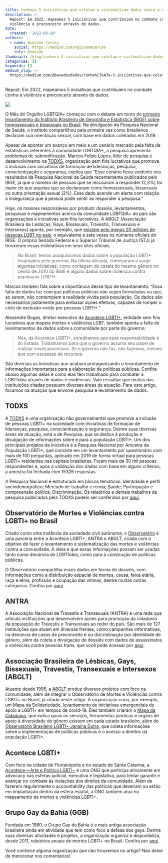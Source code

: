 ```yaml
---
title: Conheça 5 iniciativas que coletam e sistematizam dados sobre a comunidade 🌈
description: >-
  Repost: Em 2022, mapeamos 5 iniciativas que contribuiem no combate contra a
  violência e preconceito através de dados.
date:
  created: '2022-06-28'
authors:
  - name: Giovane Caruso
    social: https://medium.com/@giovanecaruso
    role: Redação
thumbnail: /blog/conheca-5-iniciativas-que-coletam-e-sistematizam-dados-sobre-a-comunidade/image_0.jpg
categories: []
keywords: []
medium_slug: >-
  https://medium.com/@basedosdados/conhe%C3%A7a-5-iniciativas-que-coletam-e-sistematizam-dados-sobre-a-comunidade-08b71616cb76
---
```


Repost: Em 2022, mapeamos 5 iniciativas que contribuiem no combate contra a violência e preconceito através de dados.

<Image src="/blog/conheca-5-iniciativas-que-coletam-e-sistematizam-dados-sobre-a-comunidade/image_0.jpg" caption="Photo by [Alexander Grey](https://unsplash.com/@sharonmccutcheon) on [Unsplash](https://unsplash.com)"/>

O Mês do Orgulho LGBTQIA+ começou com o debate em torno do [primeiro levantamento do Instituto Brasileiro de Geografia e Estatística (IBGE) sobre homossexuais e bissexuais no Brasil](https://g1.globo.com/jornal-nacional/noticia/2022/05/25/ibge-divulga-primeiro-levantamento-sobre-homossexuais-e-bissexuais-no-brasil.ghtml). Na divulgação da Pesquisa Nacional de Saúde, o instituto compartilhou pela primeira vez como brasileiros declaram sua orientação sexual, com base em dados coletados em 2019.

Apesar de apontar um avanço em meio a um cenário marcado pela falta de estatísticas referentes à comunidade LGBTQIA+, a pesquisa apresenta problemas de subnotificação. Marcos Felipe Lopes, líder de pesquisa e desenvolvimento na [TODXS](https://www.todxs.org/), organização sem fins lucrativos que promove a inclusão com iniciativas de formação de lideranças, pesquisa, conscientização e segurança, explica que “Esse cenário ficou evidente nos resultados da Pesquisa Nacional de Saúde recentemente publicados pelo IBGE, já que o número de pessoas que se recusaram a responder (2,3%) foi maior do que aquelas que se declararam como homossexuais, bissexuais ou outra orientação sexual (2%). Esse dado acende um alerta com relação à insegurança que a pessoa pode sentir ao responder a pesquisa.”

Hoje, os maiores responsáveis por produzir dossiês, levantamentos, pesquisas e mapeamentos acerca da comunidade LGBTQIA+ do país são organizações e iniciativas sem fins lucrativos. A ABGLT (Associação Brasileira de Lésbicas, Gays, Bissexuais, Travestis, Transexuais e Intersexos) aponta, por exemplo, que [existem pelo menos 20 milhões de pessoas LGBT no país](https://www.politize.com.br/lgbtfobia-brasil-fatos-numeros-polemicas/), o equivalente a sete vezes os números oficiais do IBGE. O próprio Senado Federal e o Superior Tribunal de Justiça (STJ) já trouxeram essas estimativas em seus sites oficiais.

<Blockquote>
No Brasil, temos pouquíssimos dados sobre a população LGBTI+ levantados pelo governo. Na última década, começaram a surgir algumas iniciativas, como contagem de casais do mesmo gênero no censo de 2010 do IBGE e alguns dados sobre violência contra população LGBTI+.
</Blockquote>

Marcos também fala sobre a importância desse tipo de levantamento: “Essa falta de dados faz com que políticas públicas não sejam formuladas ou que, ao serem, não contemplem a realidade vivida pela população. Os dados são necessários justamente para embasar ações efetivas, capazes de romper o ciclo de exclusão vivido por pessoas LGBTI+.”

Alexandre Bogas, diretor executivo da [Acontece LGBTI+](https://acontecelgbti.org/), entidade sem fins lucrativos que mapeia mortes e violências LGBT, também aponta a falta de levantamentos de dados sobre a comunidade por parte do governo:

<Blockquote>
Nós, da Acontece LGBTI+, acreditamos que essa responsabilidade é do Estado. Trabalhamos para que o governo assuma seu papel de realizar esses processos. Se o governo não faz, nós fazemos, mesmo que com escassez de recursos.
</Blockquote>

São diversas as iniciativas que acabam protagonizando o levantamento de informações importantes para a elaboração de políticas públicas. Confira abaixo algumas delas e como elas têm trabalhado para combater a LGBTfobia através de dados e evidências. Vale ressaltar que muitas das instituições citadas possuem diversas áreas de atuação. Para este artigo, focamos na atuação que envolve pesquisa e levantamento de dados.

## TODXS

A [TODXS](https://www.todxs.org/) é uma organização não governamental que promove a inclusão de pessoas LGBTI+ na sociedade com iniciativas de formação de lideranças, pesquisa, conscientização e segurança. Dentre suas diversas áreas de atuação, está a de Pesquisa, que se dedica à produção e divulgação de informações sobre e para a população LGBTI+. Um dos principais projetos da iniciativa é a Pesquisa Nacional por Amostra da População LGBTI+, que consiste em um levantamento por questionário com mais de 100 perguntas, aplicado em 2019 de forma virtual para pessoas LGBTI+ residentes nas capitais brasileiras. Foram mais de 30 mil pessoas respondentes e, após a validação dos dados com base em alguns critérios, a amostra foi fechada com 15326 respostas.

A Pesquisa Nacional é estruturada em blocos temáticos: Identidade e perfil sociodemográfico; Mercado de trabalho e renda; Saúde; Participação e compreensão política; Discriminação. Os relatórios e demais trabalhos de pesquisa publicados pela TODXS podem ser conferidos por [aqui](https://www.todxs.org/biblioteca/).

## Observatório de Mortes e Violências contra LGBTI+ no Brasil

Criado como uma instância da sociedade civil autônoma, o [Observatório](https://observatoriomorteseviolenciaslgbtibrasil.org/) é uma parceria entre a Acontece LGBTI+, ANTRA e ABGLT, criada com o objetivo de fazer o levantamento e sistematização das mortes e violências contra a comunidade. A ideia é que essas informações possam ser usadas tanto como denúncia de LGBTfobia, como para a construção de políticas públicas.

O Observatório compartilha esses dados em forma de dossiês, com informações como a distribuição espacial de mortes, causa, faixa etária, raça e etnia, profissão e ocupação das vítimas, dentre muitas outras categorias. Confira por [aqui](https://observatoriomorteseviolenciaslgbtibrasil.org/todos-dossies/mortes-lgbt-brasil/).

## ANTRA

A Associação Nacional de Travestis e Transexuais (ANTRA) é uma rede que articula instituições que desenvolvem ações para promoção da cidadania da população de Travestis e Transexuais ao redor do país. São mais de 127 instituições que atuam em diversas frentes, como campanhas informativas, na denúncia de casos de preconceito e ou discriminação por identidade de gênero, além da coleta e divulgação de dossiês com dados de assassinatos e violências contra pessoas trans, que você pode acessar por [aqui](https://antrabrasil.org/assassinatos/).

## Associação Brasileira de Lésbicas, Gays, Bissexuais, Travestis, Transexuais e Intersexos (ABGLT)

Atuante desde 1995, a [ABGLT](https://www.abglt.org/) produz diversos projetos com foco na comunidade, além de integrar o Observatório de Mortes e Violências contra LGBTI+ no Brasil, já citado neste artigo. A organização criou, por exemplo, um Mapa da Solidariedade, levantamento de iniciativas emergenciais de apoio a LGBTI+ em tempos de covid-19. Eles também criaram o [Mapa da Cidadania](https://www.abglt.org/mapa-da-cidadania), que indica quais os serviços, ferramentas jurídicas e órgãos de apoio à diversidade de gênero existem em cada estado brasileiro, além do [Observatório Brasileiro LGBTI+ Janaína Dutra](https://www.abglt.org/observatorio), que coleta informações sobre a implementação de políticas públicas e o acesso a direitos da população LGBTI+.

## Acontece LGBTI+

Com foco na cidade de Florianópolis e no estado de Santa Catarina, a [Acontece — Arte e Política LGBTI+](https://acontecelgbti.org/) é uma ONG que participa ativamente em advocacy nas esferas judicial, executiva e legislativa, para tentar garantir e avançar no combate às violações dos direitos da comunidade. Além de fazerem regularmente o accountability das políticas que deveriam ou estão em implantação dentro da esfera estatal, a ONG também atua no mapeamento de mortes e violências LGBTI+.

## Grupo Gay da Bahia (GGB)

Fundada em 1980, o Grupo Gay da Bahia é a mais antiga associação brasileira ainda em atividade que tem como foco a defesa dos gays. Dentre suas diversas atividades e projetos, a organização organiza e disponibiliza, desde 2011, relatórios anuais de mortes LGBTI+ no Brasil. Confira por [aqui](https://grupogaydabahia.com/relatorios-anuais-de-morte-de-lgbti/).

Você conhece alguma organização que não trouxemos no artigo? Não deixe de mencionar nos comentários!
